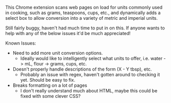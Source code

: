This Chrome extension scans web pages on load for units commonly used in cooking, such as grams, teaspoons, cups, etc., and dynamically adds a select box to allow conversion into a variety of metric and imperial units.

Still fairly buggy, haven't had much time to put in on this. If anyone wants to help with any of the below issues it'd be much appreciated!

Known Issues:
* Need to add more unit conversion options.
  * Ideally would like to intelligently select what units to offer, i.e. water -> mL, flour -> grams, cups, etc.
* Doesn't properly handle descriptions of the form (X - Y tbsp), etc.
  * Probably an issue with regex, haven't gotten around to checking it yet. Should be easy to fix.
* Breaks formatting on a lot of pages
  * I don't really understand much about HTML, maybe this could be fixed with some clever CSS?
